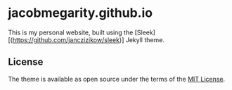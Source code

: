 # jacobmegarity.github.io

This is my personal website, built using the [Sleek][(https://github.com/janczizikow/sleek)] Jekyll theme.


## License

The theme is available as open source under the terms of the [MIT License](https://opensource.org/licenses/MIT).